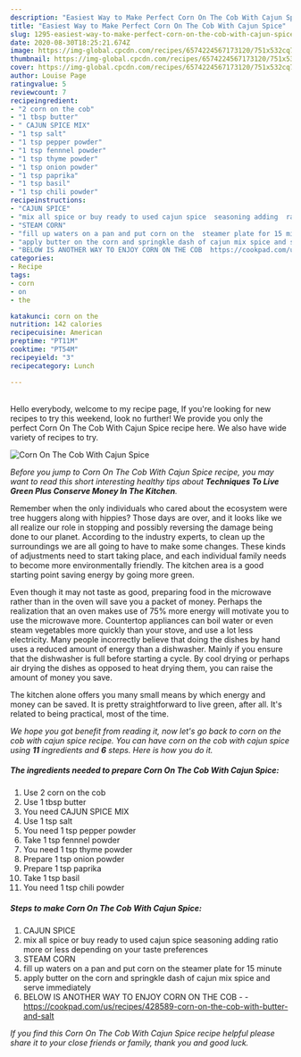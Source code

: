 ```yaml
---
description: "Easiest Way to Make Perfect Corn On The Cob With Cajun Spice"
title: "Easiest Way to Make Perfect Corn On The Cob With Cajun Spice"
slug: 1295-easiest-way-to-make-perfect-corn-on-the-cob-with-cajun-spice
date: 2020-08-30T18:25:21.674Z
image: https://img-global.cpcdn.com/recipes/6574224567173120/751x532cq70/corn-on-the-cob-with-cajun-spice-recipe-main-photo.jpg
thumbnail: https://img-global.cpcdn.com/recipes/6574224567173120/751x532cq70/corn-on-the-cob-with-cajun-spice-recipe-main-photo.jpg
cover: https://img-global.cpcdn.com/recipes/6574224567173120/751x532cq70/corn-on-the-cob-with-cajun-spice-recipe-main-photo.jpg
author: Louise Page
ratingvalue: 5
reviewcount: 7
recipeingredient:
- "2 corn on the cob"
- "1 tbsp butter"
- " CAJUN SPICE MIX"
- "1 tsp salt"
- "1 tsp pepper powder"
- "1 tsp fennnel powder"
- "1 tsp thyme powder"
- "1 tsp onion powder"
- "1 tsp paprika"
- "1 tsp basil"
- "1 tsp chili powder"
recipeinstructions:
- "CAJUN SPICE"
- "mix all spice or buy ready to used cajun spice  seasoning adding  ratio more or less  depending on your taste preferences"
- "STEAM CORN"
- "fill up waters on a pan and put corn on the  steamer plate for 15 minute"
- "apply butter on the corn and springkle dash of cajun mix spice and serve immediately"
- "BELOW IS ANOTHER WAY TO ENJOY CORN ON THE COB  https://cookpad.com/us/recipes/428589-corn-on-the-cob-with-butter-and-salt"
categories:
- Recipe
tags:
- corn
- on
- the

katakunci: corn on the 
nutrition: 142 calories
recipecuisine: American
preptime: "PT11M"
cooktime: "PT54M"
recipeyield: "3"
recipecategory: Lunch

---
```

<br>
Hello everybody, welcome to my recipe page, If you're looking for new recipes to try this weekend, look no further! We provide you only the perfect Corn On The Cob With Cajun Spice recipe here. We also have wide variety of recipes to try.
<br>


![Corn On The Cob With Cajun Spice](https://img-global.cpcdn.com/recipes/6574224567173120/751x532cq70/corn-on-the-cob-with-cajun-spice-recipe-main-photo.jpg)

<i>Before you jump to Corn On The Cob With Cajun Spice recipe, you may want to read this short interesting healthy tips about 
<strong>Techniques To Live Green Plus Conserve Money In The Kitchen</strong>.</i>
</br>

Remember when the only individuals who cared about the ecosystem were tree huggers along with hippies? Those days are over, and it looks like we all realize our role in stopping and possibly reversing the damage being done to our planet. According to the industry experts, to clean up the surroundings we are all going to have to make some changes. These kinds of adjustments need to start taking place, and each individual family needs to become more environmentally friendly. The kitchen area is a good starting point saving energy by going more green.

Even though it may not taste as good, preparing food in the microwave rather than in the oven will save you a packet of money. Perhaps the realization that an oven makes use of 75% more energy will motivate you to use the microwave more. Countertop appliances can boil water or even steam vegetables more quickly than your stove, and use a lot less electricity. Many people incorrectly believe that doing the dishes by hand uses a reduced amount of energy than a dishwasher. Mainly if you ensure that the dishwasher is full before starting a cycle. By cool drying or perhaps air drying the dishes as opposed to heat drying them, you can raise the amount of money you save.

The kitchen alone offers you many small means by which energy and money can be saved. It is pretty straightforward to live green, after all. It's related to being practical, most of the time.


<i>We hope you got benefit from reading it, now let's go back to corn on the cob with cajun spice recipe. You can have corn on the cob with cajun spice using <strong>11</strong> ingredients and <strong>6</strong> steps. Here is how you do it.
</i>

##### The ingredients needed to prepare Corn On The Cob With Cajun Spice:

1. Use 2 corn on the cob
1. Use 1 tbsp butter
1. You need  CAJUN SPICE MIX
1. Use 1 tsp salt
1. You need 1 tsp pepper powder
1. Take 1 tsp fennnel powder
1. You need 1 tsp thyme powder
1. Prepare 1 tsp onion powder
1. Prepare 1 tsp paprika
1. Take 1 tsp basil
1. You need 1 tsp chili powder


##### Steps to make Corn On The Cob With Cajun Spice:

1. CAJUN SPICE
1. mix all spice or buy ready to used cajun spice  seasoning adding  ratio more or less  depending on your taste preferences
1. STEAM CORN
1. fill up waters on a pan and put corn on the  steamer plate for 15 minute
1. apply butter on the corn and springkle dash of cajun mix spice and serve immediately
1. BELOW IS ANOTHER WAY TO ENJOY CORN ON THE COB -  - https://cookpad.com/us/recipes/428589-corn-on-the-cob-with-butter-and-salt


<i>If you find this Corn On The Cob With Cajun Spice recipe helpful please share it to your close friends or family, thank you and good luck.</i>
